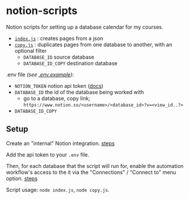 # notion-scripts

Notion scripts for setting up a database calendar for my courses.

- [`index.js`](./index.js) : creates pages from a json
- [`copy.js`](./copy.js) : duplicates pages from one database to another, with an optional filter
	- `DATABASE_ID` source database
	- `DATABASE_ID_COPY` destination database

.env file *(see [.env.example](./.env.example))*:
- `NOTION_TOKEN` notion api token ([docs](https://developers.notion.com/docs/authorization))
- `DATABASE_ID` the id of the database being worked with
	- go to a database, copy link; `https://www.notion.so/<username>/<database_id>?v=<view_id..?>`
- `DATABASE_ID_COPY`

## Setup

Create an "internal" Notion integration. [steps](https://www.notion.so/help/create-integrations-with-the-notion-api)

Add the api token to your `.env` file.

Then, for each database that the script will run for,
enable the automation workflow's access to the it via the "Connections" / "Connect to" menu option. [steps](https://www.notion.so/help/add-and-manage-connections-with-the-api)

Script usage: `node index.js`, `node copy.js`.
